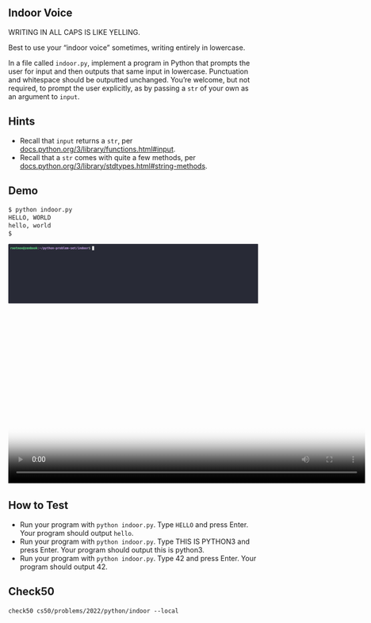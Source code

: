 ## Indoor Voice
WRITING IN ALL CAPS IS LIKE YELLING.

Best to use your “indoor voice” sometimes, writing entirely in lowercase.

In a file called `indoor.py`, implement a program in Python that prompts the user for input and then outputs that same input in lowercase. Punctuation and whitespace should be outputted unchanged. You’re welcome, but not required, to prompt the user explicitly, as by passing a `str` of your own as an argument to `input`.

## Hints
- Recall that `input` returns a `str`, per [docs.python.org/3/library/functions.html#input](https://docs.python.org/3/library/functions.html#input).
- Recall that a `str` comes with quite a few methods, per [docs.python.org/3/library/stdtypes.html#string-methods](https://docs.python.org/3/library/stdtypes.html#string-methods).

## Demo
```
$ python indoor.py                                                              
HELLO, WORLD                                                                    
hello, world                                                                    
$
```

<img src="demo.gif" alt="demo">

<video controls width="720" preload="metadata" poster="thumb.png">
  <source src="demo.mp4" type="video/mp4" />
  Sorry—your browser can’t play this video. 
  <a href="demo.mp4">Download MP4</a>.
</video>


## How to Test
- Run your program with `python indoor.py`. Type `HELLO` and press Enter. Your program should output `hello`.
- Run your program with `python indoor.py`. Type THIS IS PYTHON3 and press Enter. Your program should output this is python3.
- Run your program with `python indoor.py`. Type 42 and press Enter. Your program should output 42.

## Check50
```
check50 cs50/problems/2022/python/indoor --local
```